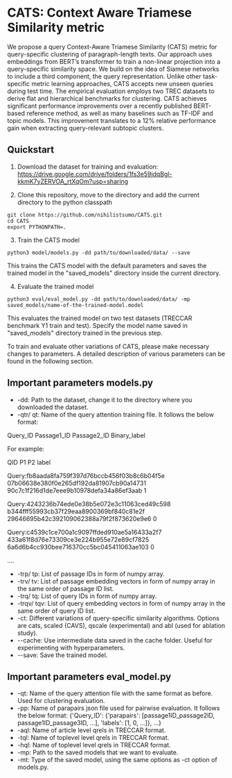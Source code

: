 # CATS: Context Aware Triamese Similarity metric 

We propose a query Context-Aware Triamese Similarity (CATS) metric for query-specific clustering of paragraph-length texts. Our approach uses embeddings from BERT’s transformer to train a non-linear projection into a query-specific similarity space. We build on the idea of Siamese networks to include a third component, the query representation. Unlike other task-specific metric learning approaches, CATS accepts new unseen queries during test time. The empirical evaluation employs two TREC datasets to derive flat and hierarchical benchmarks for clustering. CATS achieves significant performance improvements over a recently published BERT-based reference method, as well as many baselines such as TF-IDF and topic models. This improvement translates to a 12% relative performance gain when extracting query-relevant subtopic clusters.

## Quickstart

1. Download the dataset for training and evaluation: https://drive.google.com/drive/folders/1fs3e59jdqBgl-kkmK7yZERVOA_rtXqOm?usp=sharing

2. Clone this repository, move to the directory and add the current directory to the python classpath
```
git clone https://github.com/nihilistsumo/CATS.git
cd CATS
export PYTHONPATH=.
```

3. Train the CATS model
```
python3 model/models.py -dd path/to/downloaded/data/ --save
```
This trains the CATS model with the default parameters and saves the trained model in the "saved_models" directory inside the current directory.

4. Evaluate the trained model
```
python3 eval/eval_model.py -dd path/to/downloaded/data/ -mp saved_models/name-of-the-trained-model.model
```
This evaluates the trained model on two test datasets (TRECCAR benchmark Y1 train and test). Specify the model name saved in "saved_models" directory trained in the previous step.

To train and evaluate other variations of CATS, please make necessary changes to parameters. A detailed description of various parameters can be found in the following section.

## Important parameters models.py

- -dd: Path to the dataset, change it to the directory where you downloaded the dataset.
- -qtr/ qt: Name of the query attention training file. It follows the below format:

Query_ID Passage1_ID Passage2_ID Binary_label

For example:

QID	P1	P2	label

Query:fb8aada8fa759f397d76bccb456f03b8c6b04f5e	07b06638e380f0e265df192da81907cb90a14731	90c7c1f216d1de7eee9b10978defa34a86ef3aab	1

Query:4243236b74ede0e38b5e072e3c11063ced49c598	b344fff55993cb37f29eaa8900369bf840c81e2f	29646695b42c392109062388a79f2f873620e9e6	0

Query:c4539c1ce700a1c9097ffded910ae5a16433a2f7	433a61f8d76e73309ce3e224b955e72e89cf7825	6a6d6b4cc930bee716370cc5bc045411063ae103	0

....
- -trp/ tp: List of passage IDs in form of numpy array.
- -trv/ tv: List of passage embedding vectors in form of numpy array in the same order of passage ID list.
- -trq/ tq: List of query IDs in form of numpy array.
- -trqv/ tqv: List of query embedding vectors in form of numpy array in the same order of query ID list.
- -ct: Different variations of query-specific similarity algorithms. Options are cats, scaled (CAVS), qscale (experimental) and abl (used for ablation study).
- --cache: Use intermediate data saved in the cache folder. Useful for experimenting with hyperparameters.
- --save: Save the trained model.

## Important parameters eval_model.py
  
- -qt: Name of the query attention file with the same format as before. Used for clustering evaluation. 
- -pp: Name of parapairs json file used for pairwise evaluation. It follows the below format:
  {'Query_ID': {'parapairs': [passage1ID_passage2ID, passage1ID_passage3ID, ...], 'labels': [1, 0, ...]}, ...}
- -aql: Name of article level qrels in TRECCAR format.
- -tql: Name of toplevel level qrels in TRECCAR format.
- -hql: Name of toplevel level qrels in TRECCAR format.
- -mp: Path to the saved models that we want to evaluate.
- -mt: Type of the saved model, using the same options as -ct option of models.py.
